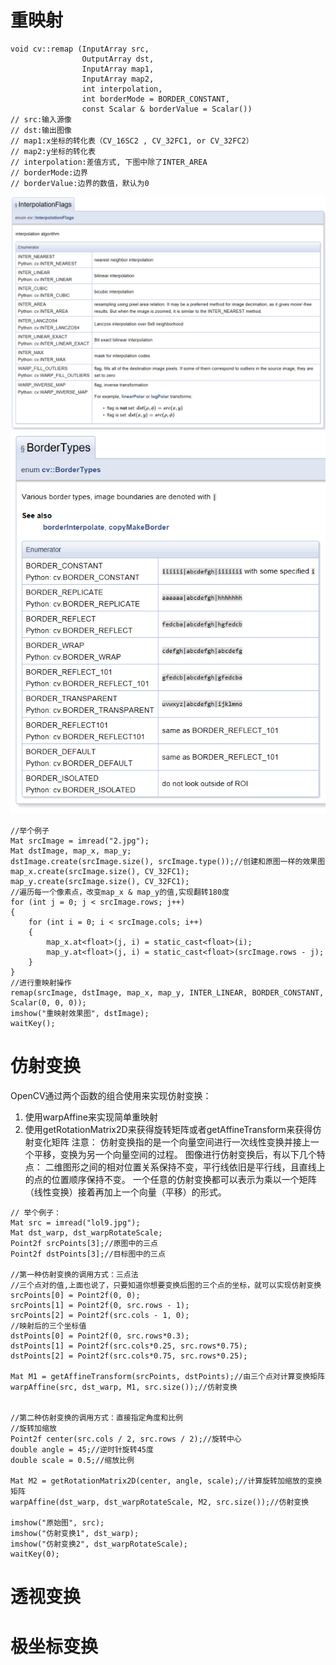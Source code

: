# 重映射
```
void cv::remap (InputArray src, 
                OutputArray dst, 
                InputArray map1, 
                InputArray map2, 
                int interpolation, 
                int borderMode = BORDER_CONSTANT, 
                const Scalar & borderValue = Scalar())
// src:输入源像
// dst:输出图像
// map1:x坐标的转化表（CV_16SC2 , CV_32FC1, or CV_32FC2）
// map2:y坐标的转化表
// interpolation:差值方式, 下图中除了INTER_AREA
// borderMode:边界
// borderValue:边界的数值，默认为0
```
![Image text](https://github.com/YULONG94/OpenCV3_Tutorial/blob/master/images/InterpolationFlags.PNG)
![Image text](https://github.com/YULONG94/OpenCV3_Tutorial/blob/master/images/BorderTypes.PNG)
```
//举个例子
Mat srcImage = imread("2.jpg");
Mat dstImage, map_x, map_y;
dstImage.create(srcImage.size(), srcImage.type());//创建和原图一样的效果图
map_x.create(srcImage.size(), CV_32FC1);
map_y.create(srcImage.size(), CV_32FC1);
//遍历每一个像素点，改变map_x & map_y的值,实现翻转180度
for (int j = 0; j < srcImage.rows; j++)
{
    for (int i = 0; i < srcImage.cols; i++)
    {
        map_x.at<float>(j, i) = static_cast<float>(i);
        map_y.at<float>(j, i) = static_cast<float>(srcImage.rows - j);
    }
}
//进行重映射操作
remap(srcImage, dstImage, map_x, map_y, INTER_LINEAR, BORDER_CONSTANT, Scalar(0, 0, 0));
imshow("重映射效果图", dstImage);  
waitKey();
```
# 仿射变换
OpenCV通过两个函数的组合使用来实现仿射变换：
1. 使用warpAffine来实现简单重映射
2. 使用getRotationMatrix2D来获得旋转矩阵或者getAffineTransform来获得仿射变化矩阵
注意：
仿射变换指的是一个向量空间进行一次线性变换并接上一个平移，变换为另一个向量空间的过程。
图像进行仿射变换后，有以下几个特点：
二维图形之间的相对位置关系保持不变，平行线依旧是平行线，且直线上的点的位置顺序保持不变。
一个任意的仿射变换都可以表示为乘以一个矩阵（线性变换）接着再加上一个向量（平移）的形式。
```
// 举个例子：
Mat src = imread("lol9.jpg");
Mat dst_warp, dst_warpRotateScale;
Point2f srcPoints[3];//原图中的三点  
Point2f dstPoints[3];//目标图中的三点  

//第一种仿射变换的调用方式：三点法
//三个点对的值,上面也说了，只要知道你想要变换后图的三个点的坐标，就可以实现仿射变换  
srcPoints[0] = Point2f(0, 0);
srcPoints[1] = Point2f(0, src.rows - 1);
srcPoints[2] = Point2f(src.cols - 1, 0);
//映射后的三个坐标值
dstPoints[0] = Point2f(0, src.rows*0.3);
dstPoints[1] = Point2f(src.cols*0.25, src.rows*0.75);
dstPoints[2] = Point2f(src.cols*0.75, src.rows*0.25);

Mat M1 = getAffineTransform(srcPoints, dstPoints);//由三个点对计算变换矩阵  
warpAffine(src, dst_warp, M1, src.size());//仿射变换  


//第二种仿射变换的调用方式：直接指定角度和比例                                          
//旋转加缩放  
Point2f center(src.cols / 2, src.rows / 2);//旋转中心  
double angle = 45;//逆时针旋转45度  
double scale = 0.5;//缩放比例  

Mat M2 = getRotationMatrix2D(center, angle, scale);//计算旋转加缩放的变换矩阵  
warpAffine(dst_warp, dst_warpRotateScale, M2, src.size());//仿射变换  

imshow("原始图", src);
imshow("仿射变换1", dst_warp);
imshow("仿射变换2", dst_warpRotateScale);
waitKey(0);
```
# 透视变换

# 极坐标变换
